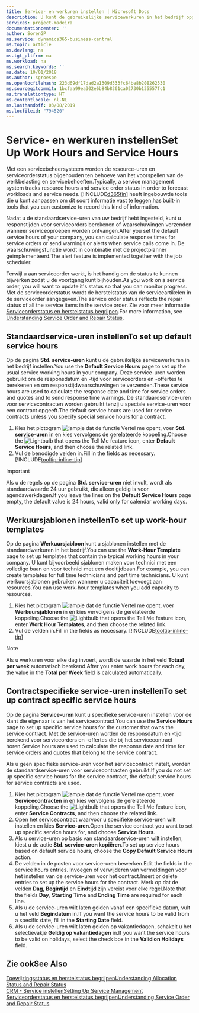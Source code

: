 ```yaml
---
title: Service- en werkuren instellen | Microsoft Docs
description: U kunt de gebruikelijke servicewerkuren in het bedrijf opgeven. Deze service-uren worden gebruikt om de responsdatum en -tijd voor serviceorders en -offertes te berekenen, en om responstijdwaarschuwingen te verzenden.
services: project-madeira
documentationcenter: ''
author: SorenGP
ms.service: dynamics365-business-central
ms.topic: article
ms.devlang: na
ms.tgt_pltfrm: na
ms.workload: na
ms.search.keywords: ''
ms.date: 10/01/2018
ms.author: sgroespe
ms.openlocfilehash: 223d69df17dad2a1309d333fc64be8b208262530
ms.sourcegitcommit: 1bcfaa99ea302e6b84b8361ca02730b135557fc1
ms.translationtype: HT
ms.contentlocale: nl-NL
ms.lasthandoff: 03/08/2019
ms.locfileid: "794520"
---
```

# <a name="set-up-work-hours-and-service-hours"></a><span data-ttu-id="e0d33-104">Service- en werkuren instellen</span><span class="sxs-lookup"><span data-stu-id="e0d33-104">Set Up Work Hours and Service Hours</span></span>
<span data-ttu-id="e0d33-105">Met een servicebeheersysteem worden de resource-uren en serviceorderstatus bijgehouden ten behoeve van het voorspellen van de werkbelasting en servicebehoeften.</span><span class="sxs-lookup"><span data-stu-id="e0d33-105">Typically, a service management system tracks resource hours and service order status in order to forecast workloads and service needs.</span></span> [!INCLUDE[d365fin](includes/d365fin_md.md)] <span data-ttu-id="e0d33-106">heeft ingebouwde tools die u kunt aanpassen om dit soort informatie vast te leggen.</span><span class="sxs-lookup"><span data-stu-id="e0d33-106">has built-in tools that you can customize to record this kind of information.</span></span>  
  
<span data-ttu-id="e0d33-107">Nadat u de standaardservice-uren van uw bedrijf hebt ingesteld, kunt u responstijden voor serviceorders berekenen of waarschuwingen verzenden wanneer serviceoproepen worden ontvangen.</span><span class="sxs-lookup"><span data-stu-id="e0d33-107">After you set the default service hours of your company, you can calculate response times for service orders or send warnings or alerts when service calls come in.</span></span> <span data-ttu-id="e0d33-108">De waarschuwingsfunctie wordt in combinatie met de projectplanner geïmplementeerd.</span><span class="sxs-lookup"><span data-stu-id="e0d33-108">The alert feature is implemented together with the job scheduler.</span></span>   
  
<span data-ttu-id="e0d33-109">Terwijl u aan serviceorder werkt, is het handig om de status te kunnen bijwerken zodat u de voortgang kunt bijhouden.</span><span class="sxs-lookup"><span data-stu-id="e0d33-109">As you work on a service order, you will want to update it's status so that you can monitor progress.</span></span> <span data-ttu-id="e0d33-110">Met de serviceorderstatus wordt de herstelstatus van de serviceartikelen in de serviceorder aangegeven.</span><span class="sxs-lookup"><span data-stu-id="e0d33-110">The service order status reflects the repair status of all the service items in the service order.</span></span> <span data-ttu-id="e0d33-111">Zie voor meer informatie [Serviceorderstatus en herstelstatus begrijpen](service-order-repair-status.md).</span><span class="sxs-lookup"><span data-stu-id="e0d33-111">For more information, see [Understanding Service Order and Repair Status](service-order-repair-status.md).</span></span> 

## <a name="to-set-up-default-service-hours"></a><span data-ttu-id="e0d33-112">Standaardservice-uren instellen</span><span class="sxs-lookup"><span data-stu-id="e0d33-112">To set up default service hours</span></span>  
<span data-ttu-id="e0d33-113">Op de pagina **Std. service-uren** kunt u de gebruikelijke servicewerkuren in het bedrijf instellen.</span><span class="sxs-lookup"><span data-stu-id="e0d33-113">You use the **Default Service Hours** page to set up the usual service working hours in your company.</span></span> <span data-ttu-id="e0d33-114">Deze service-uren worden gebruikt om de responsdatum en -tijd voor serviceorders en -offertes te berekenen en om responstijdwaarschuwingen te verzenden.</span><span class="sxs-lookup"><span data-stu-id="e0d33-114">These service hours are used to calculate the response date and time for service orders and quotes and to send response time warnings.</span></span> <span data-ttu-id="e0d33-115">De standaardservice-uren voor servicecontracten worden gebruikt tenzij u speciale service-uren voor een contract opgeeft.</span><span class="sxs-lookup"><span data-stu-id="e0d33-115">The default service hours are used for service contracts unless you specify special service hours for a contract.</span></span>  
  
1. <span data-ttu-id="e0d33-116">Kies het pictogram ![lampje dat de functie Vertel me opent](media/ui-search/search_small.png "Vertel me wat u wilt doen"), voer **Std. service-uren** in en kies vervolgens de gerelateerde koppeling.</span><span class="sxs-lookup"><span data-stu-id="e0d33-116">Choose the ![Lightbulb that opens the Tell Me feature](media/ui-search/search_small.png "Tell me what you want to do") icon, enter **Default Service Hours**, and then choose the related link.</span></span>  
2. <span data-ttu-id="e0d33-117">Vul de benodigde velden in.</span><span class="sxs-lookup"><span data-stu-id="e0d33-117">Fill in the fields as necessary.</span></span> [!INCLUDE[tooltip-inline-tip](includes/tooltip-inline-tip_md.md)]  
  
> [!IMPORTANT]  
>  <span data-ttu-id="e0d33-118">Als u de regels op de pagina **Std. service-uren** niet invult, wordt als standaardwaarde 24 uur gebruikt, die alleen geldig is voor agendawerkdagen.</span><span class="sxs-lookup"><span data-stu-id="e0d33-118">If you leave the lines on the **Default Service Hours** page empty, the default value is 24 hours, valid only for calendar working days.</span></span>  
  
## <a name="to-set-up-work-hour-templates"></a><span data-ttu-id="e0d33-119">Werkuursjablonen instellen</span><span class="sxs-lookup"><span data-stu-id="e0d33-119">To set up work-hour templates</span></span>
<span data-ttu-id="e0d33-120">Op de pagina **Werkuursjabloon** kunt u sjablonen instellen met de standaardwerkuren in het bedrijf.</span><span class="sxs-lookup"><span data-stu-id="e0d33-120">You can use the **Work-Hour Template** page to set up templates that contain the typical working hours in your company.</span></span> <span data-ttu-id="e0d33-121">U kunt bijvoorbeeld sjablonen maken voor technici met een volledige baan en voor technici met een deeltijdbaan.</span><span class="sxs-lookup"><span data-stu-id="e0d33-121">For example, you can create templates for full time technicians and part time technicians.</span></span> <span data-ttu-id="e0d33-122">U kunt werkuursjablonen gebruiken wanneer u capaciteit toevoegt aan resources.</span><span class="sxs-lookup"><span data-stu-id="e0d33-122">You can use work-hour templates when you add capacity to resources.</span></span>  
  
1. <span data-ttu-id="e0d33-123">Kies het pictogram ![lampje dat de functie Vertel me opent](media/ui-search/search_small.png "Vertel me wat u wilt doen"), voer **Werkuursjablonen** in en kies vervolgens de gerelateerde koppeling.</span><span class="sxs-lookup"><span data-stu-id="e0d33-123">Choose the ![Lightbulb that opens the Tell Me feature](media/ui-search/search_small.png "Tell me what you want to do") icon, enter **Work Hour Templates**, and then choose the related link.</span></span>  
2. <span data-ttu-id="e0d33-124">Vul de velden in.</span><span class="sxs-lookup"><span data-stu-id="e0d33-124">Fill in the fields as necessary.</span></span> [!INCLUDE[tooltip-inline-tip](includes/tooltip-inline-tip_md.md)]  
  
> [!Note]
> <span data-ttu-id="e0d33-125">Als u werkuren voor elke dag invoert, wordt de waarde in het veld **Totaal per week** automatisch berekend.</span><span class="sxs-lookup"><span data-stu-id="e0d33-125">After you enter work hours for each day, the value in the **Total per Week** field is calculated automatically.</span></span>  

## <a name="to-set-up-contract-specific-service-hours"></a><span data-ttu-id="e0d33-126">Contractspecifieke service-uren instellen</span><span class="sxs-lookup"><span data-stu-id="e0d33-126">To set up contract specific service hours</span></span>  
<span data-ttu-id="e0d33-127">Op de pagina **Service-uren** kunt u specifieke service-uren instellen voor de klant die eigenaar is van het servicecontract.</span><span class="sxs-lookup"><span data-stu-id="e0d33-127">You can use the **Service Hours** page to set up specific service hours for the customer that owns the service contract.</span></span> <span data-ttu-id="e0d33-128">Met de service-uren worden de responsdatum en -tijd berekend voor serviceorders en -offertes die bij het servicecontract horen.</span><span class="sxs-lookup"><span data-stu-id="e0d33-128">Service hours are used to calculate the response date and time for service orders and quotes that belong to the service contract.</span></span>  
  
<span data-ttu-id="e0d33-129">Als u geen specifieke service-uren voor het servicecontract instelt, worden de standaardservice-uren voor servicecontracten gebruikt.</span><span class="sxs-lookup"><span data-stu-id="e0d33-129">If you do not set up specific service hours for the service contract, the default service hours for service contracts are used.</span></span>  
  
1. <span data-ttu-id="e0d33-130">Kies het pictogram ![lampje dat de functie Vertel me opent](media/ui-search/search_small.png "Vertel me wat u wilt doen"), voer **Servicecontracten** in en kies vervolgens de gerelateerde koppeling.</span><span class="sxs-lookup"><span data-stu-id="e0d33-130">Choose the ![Lightbulb that opens the Tell Me feature](media/ui-search/search_small.png "Tell me what you want to do") icon, enter **Service Contracts**, and then choose the related link.</span></span>  
2. <span data-ttu-id="e0d33-131">Open het servicecontract waarvoor u specifieke service-uren wilt instellen en kies **Service-uren**.</span><span class="sxs-lookup"><span data-stu-id="e0d33-131">Open the service contract you want to set up specific service hours for, and choose **Service Hours**.</span></span>  
4. <span data-ttu-id="e0d33-132">Als u service-uren op basis van standaardservice-uren wilt instellen, kiest u de actie **Std. service-uren kopiëren**.</span><span class="sxs-lookup"><span data-stu-id="e0d33-132">To set up service hours based on default service hours, choose the **Copy Default Service Hours** action.</span></span>  
5. <span data-ttu-id="e0d33-133">De velden in de posten voor service-uren bewerken.</span><span class="sxs-lookup"><span data-stu-id="e0d33-133">Edit the fields in the service hours entries.</span></span> <span data-ttu-id="e0d33-134">Invoegen of verwijderen van vermeldingen voor het instellen van de service-uren voor het contract.</span><span class="sxs-lookup"><span data-stu-id="e0d33-134">Insert or delete entries to set up the service hours for the contract.</span></span> <span data-ttu-id="e0d33-135">Merk op dat de velden **Dag**, **Begintijd** en **Eindtijd** zijn vereist voor elke regel.</span><span class="sxs-lookup"><span data-stu-id="e0d33-135">Note that the fields **Day**, **Starting Time** and **Ending Time** are required for each line.</span></span>  
6. <span data-ttu-id="e0d33-136">Als u de service-uren wilt laten gelden vanaf een specifieke datum, vult u het veld **Begindatum** in.</span><span class="sxs-lookup"><span data-stu-id="e0d33-136">If you want the service hours to be valid from a specific date, fill in the **Starting Date** field.</span></span>  
7. <span data-ttu-id="e0d33-137">Als u de service-uren wilt laten gelden op vakantiedagen, schakelt u het selectievakje **Geldig op vakantiedagen** in.</span><span class="sxs-lookup"><span data-stu-id="e0d33-137">If you want the service hours to be valid on holidays, select the check box in the **Valid on Holidays** field.</span></span>  

## <a name="see-also"></a><span data-ttu-id="e0d33-138">Zie ook</span><span class="sxs-lookup"><span data-stu-id="e0d33-138">See Also</span></span>  
[<span data-ttu-id="e0d33-139">Toewijzingsstatus en herstelstatus begrijpen</span><span class="sxs-lookup"><span data-stu-id="e0d33-139">Understanding Allocation Status and Repair Status</span></span>](service-allocation-status-and-repair-status.md)  
[<span data-ttu-id="e0d33-140">CRM - Service instellen</span><span class="sxs-lookup"><span data-stu-id="e0d33-140">Setting Up Service Management</span></span>](service-setup-service.md)  
[<span data-ttu-id="e0d33-141">Serviceorderstatus en herstelstatus begrijpen</span><span class="sxs-lookup"><span data-stu-id="e0d33-141">Understanding Service Order and Repair Status</span></span>](service-order-repair-status.md)  
